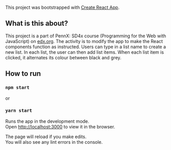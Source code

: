 This project was bootstrapped with [Create React App](https://github.com/facebook/create-react-app).

## What is this about?
This project is a part of PennX: SD4x course (Programming for the Web with JavaScript) on [edx.org](https://courses.edx.org/courses/course-v1:PennX+SD4x+2T2017). The activity is to modify the app to make the React components function as instructed. Users can type in a list name to create a new list. In each list, the user can then add list items. When each list item is clicked, it alternates its colour between black and grey.

## How to run

### `npm start`
or
### `yarn start`

Runs the app in the development mode.<br />
Open [http://localhost:3000](http://localhost:3000) to view it in the browser.

The page will reload if you make edits.<br />
You will also see any lint errors in the console.
